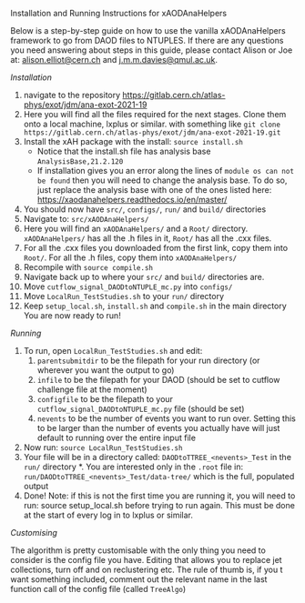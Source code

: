 Installation and Running Instructions for xAODAnaHelpers 

Below is a step-by-step guide on how to use the vanilla xAODAnaHelpers framework to go from DAOD files to NTUPLES. If there are any questions you need answering about steps in this guide, please contact Alison or Joe at: alison.elliot@cern.ch and j.m.m.davies@qmul.ac.uk. 

*Installation*

1. navigate to the repository https://gitlab.cern.ch/atlas-phys/exot/jdm/ana-exot-2021-19
2. Here you will find all the files required for the next stages. Clone them onto a local machine, lxplus or similar. with something like
`git clone  https://gitlab.cern.ch/atlas-phys/exot/jdm/ana-exot-2021-19.git`
3. Install the xAH package with the install: 
`source install.sh`
   * Notice that the install.sh file has analysis base `AnalysisBase,21.2.120` 
   * If installation gives you an error along the lines of `module os can not be found` then you will need to change the analysis base. To do so, just replace the analysis base with one of the ones listed here: https://xaodanahelpers.readthedocs.io/en/master/ 
4. You should now have `src/`, `configs/`, `run/` and `build/` directories 
5. Navigate to: `src/xAODAnaHelpers/`
6. Here you will find an `xAODAnaHelpers/` and a `Root/` directory. `xAODAnaHelpers/` has all the .h files in it, `Root/` has all the .cxx files. 
7. For all the .cxx files you downloaded from the first link, copy them into `Root/`. For all the .h files, copy them into `xAODAnaHelpers/ `
8. Recompile with `source compile.sh`
9. Navigate back up to where your `src/` and `build/` directories are. 
10. Move `cutflow_signal_DAODtoNTUPLE_mc.py` into `configs/`
11. Move `LocalRun_TestStudies.sh` to your `run/` directory
12. Keep `setup_local.sh`, `install.sh` and `compile.sh` in the main directory 
 You are now ready to run! 

*Running*
1. To run, open `LocalRun_TestStudies.sh` and edit: 
   1. `parentsubmitdir` to be the filepath for your run directory (or wherever you want the output to go) 
   2. `infile` to be the filepath for your DAOD (should be set to cutflow challenge file at the moment)
   3. `configfile` to be the filepath to your `cutflow_signal_DAODtoNTUPLE_mc.py` file (should be set) 
   4. `nevents` to be the number of events you want to run over. Setting this to be larger than the number of events you actually have will just default to running over the entire input file 
2. Now run: `source LocalRun_TestStudies.sh`
3. Your file will be in a directory called: `DAODtoTTREE_<nevents>_Test` in the `run/` directory 
  *. You are interested only in the `.root` file in: `run/DAODtoTTREE_<nevents>_Test/data-tree/` which is the full, populated output 
4. Done! Note: if this is not the first time you are running it, you will need to run: source setup_local.sh before trying to run again. This must be done at the start of every log in to lxplus or similar.

*Customising*

The algorithm is pretty customisable with the only thing you need to consider is the config file you have. Editing that allows you to replace jet collections, turn off and on reclustering etc. The rule of thumb is, if you t want something included, comment out the relevant name in the last function call of the config file (called `TreeAlgo`)
